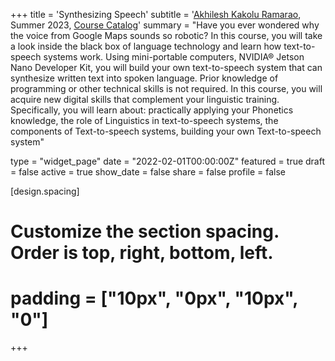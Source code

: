 +++
title = 'Synthesizing Speech'
subtitle = '[Akhilesh Kakolu Ramarao](https://slam.phil.hhu.de/authors/akhilesh/), Summer 2023, [Course Catalog](https://lsf.hhu.de/qisserver/rds?state=verpublish&status=init&vmfile=no&publishid=240679&moduleCall=webInfo&publishConfFile=webInfo&publishSubDir=veranstaltung)'
summary = "Have you ever wondered why the voice from Google Maps sounds so robotic? In this course, you will take a look inside the black box of language technology and learn how text-to-speech systems work. Using mini-portable computers, NVIDIA® Jetson Nano Developer Kit, you will build your own text-to-speech system that can synthesize written text into spoken language. Prior knowledge of programming or other technical skills is not required. In this course, you will acquire new digital skills that complement your linguistic training. Specifically, you will learn about: practically applying your Phonetics knowledge, the role of Linguistics in text-to-speech systems, the components of Text-to-speech systems, building your own Text-to-speech system"

type = "widget_page"
date = "2022-02-01T00:00:00Z"
featured = true
draft = false
active = true
show_date = false
share = false
profile = false

[design.spacing]
  # Customize the section spacing. Order is top, right, bottom, left.
  # padding = ["10px", "0px", "10px", "0"]

+++

